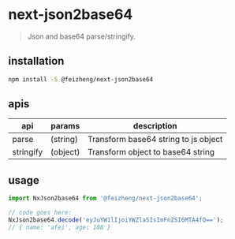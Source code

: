 # next-json2base64
> Json and base64 parse/stringify.

## installation
```bash
npm install -S @feizheng/next-json2base64
```

## apis
| api       | params   | description                          |
| --------- | -------- | ------------------------------------ |
| parse     | (string) | Transform base64 string to js object |
| stringify | (object) | Transform object to base64 string    |

## usage
```js
import NxJson2base64 from '@feizheng/next-json2base64';

// code goes here:
NxJson2base64.decode('eyJuYW1lIjoiYWZlaSIsImFnZSI6MTA4fQ==');
// { name: 'afei', age: 108 }
```
